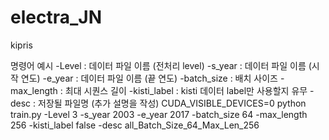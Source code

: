 # electra_JN
kipris

명령어 예시
-Level : 데이터 파일 이름 (전처리 level)
-s_year : 데이터 파일 이름 (시작 연도)
-e_year : 데이터 파일 이름 (끝 연도)
-batch_size : 배치 사이즈
-max_length : 최대 시퀀스 길이
-kisti_label : kisti 데이터 label만 사용할지 유무
-desc : 저장될 파일명 (추가 설명을 작성)
CUDA_VISIBLE_DEVICES=0 python train.py -Level 3 -s_year 2003 -e_year 2017 -batch_size 64 -max_length 256 -kisti_label false -desc all_Batch_Size_64_Max_Len_256
